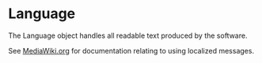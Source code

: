 # Language

The Language object handles all readable text produced by the software.

See [MediaWiki.org](https://www.mediawiki.org/wiki/Localisation#General_use_.28for_developers.29)
for documentation relating to using localized messages.
